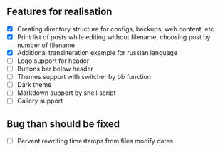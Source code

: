 
Features for realisation
------------------------

- [x] Creating directory structure for configs, backups, web content, etc.
- [x] Print list of posts while editing without filename, choosing post by number of filename
- [x] Additional transliteration example for russian language
- [ ] Logo support for header
- [ ] Buttons bar below header
- [ ] Themes support with switcher by bb function
- [ ] Dark theme
- [ ] Markdown support by shell script
- [ ] Gallery support

Bug than should be fixed
------------------------
- [ ] Pervent rewriting timestamps from files modify dates

